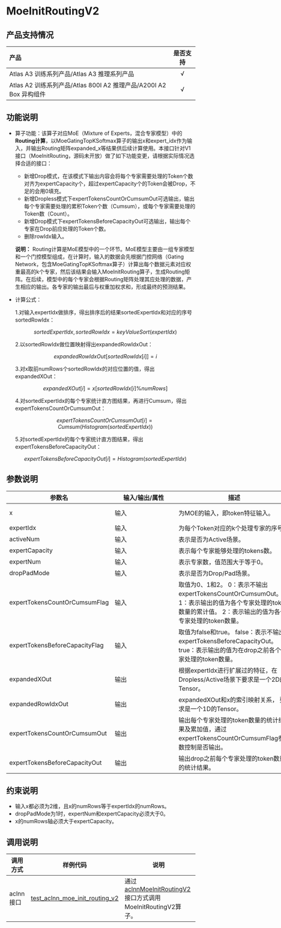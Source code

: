 # MoeInitRoutingV2

## 产品支持情况

|产品             |  是否支持  |
|:-------------------------|:----------:|
|  <term>Atlas A3 训练系列产品/Atlas A3 推理系列产品</term>   |     √    |
|  <term>Atlas A2 训练系列产品/Atlas 800I A2 推理产品/A200I A2 Box 异构组件</term>     |     √    |

## 功能说明

- 算子功能：该算子对应MoE（Mixture of Experts，混合专家模型）中的**Routing计算**，以MoeGatingTopKSoftmax算子的输出x和expert_idx作为输入，并输出Routing矩阵expanded_x等结果供后续计算使用。本接口针对V1接口（MoeInitRouting，源码未开放）做了如下功能变更，请根据实际情况选择合适的接口：

    - 新增Drop模式，在该模式下输出内容会将每个专家需要处理的Token个数对齐为expertCapacity个，超过expertCapacity个的Token会被Drop，不足的会用0填充。
    - 新增Dropless模式下expertTokensCountOrCumsumOut可选输出，输出每个专家需要处理的累积Token个数（Cumsum），或每个专家需要处理的Token数（Count）。
    - 新增Drop模式下expertTokensBeforeCapacityOut可选输出，输出每个专家在Drop前应处理的Token个数。
    - 删除rowIdx输入。

    **说明：**
    Routing计算是MoE模型中的一个环节。MoE模型主要由一组专家模型和一个门控模型组成，在计算时，输入的数据会先根据门控网络（Gating Network，包含MoeGatingTopKSoftmax算子）计算出每个数据元素对应权重最高的k个专家，然后该结果会输入MoeInitRouting算子，生成Routing矩阵。在后续，模型中的每个专家会根据Routing矩阵处理其应处理的数据，产生相应的输出。各专家的输出最后与权重加权求和，形成最终的预测结果。

- 计算公式：  

    1.对输入expertIdx做排序，得出排序后的结果sortedExpertIdx和对应的序号sortedRowIdx：
    
    $$
    sortedExpertIdx, sortedRowIdx=keyValueSort(expertIdx)
    $$

    2.以sortedRowIdx做位置映射得出expandedRowIdxOut：
    
    $$
    expandedRowIdxOut[sortedRowIdx[i]]=i
    $$
    
    3.对x取前numRows个sortedRowIdx的对应位置的值，得出expandedXOut：
    
    $$
    expandedXOut[i]=x[sortedRowIdx[i]\%numRows]
    $$
    
    4.对sortedExpertIdx的每个专家统计直方图结果，再进行Cumsum，得出expertTokensCountOrCumsumOut：
    
    $$
    expertTokensCountOrCumsumOut[i]=Cumsum(Histogram(sortedExpertIdx))
    $$
    
    5.对sortedExpertIdx的每个专家统计直方图结果，得出expertTokensBeforeCapacityOut：
    
    $$
    expertTokensBeforeCapacityOut[i]=Histogram(sortedExpertIdx)
    $$
## 参数说明

<table style="undefined;table-layout: fixed; width: 1576px"><colgroup>
  <col style="width: 170px">
  <col style="width: 170px">
  <col style="width: 312px">
  <col style="width: 213px">
  <col style="width: 100px">
  </colgroup>
  <thead>
    <tr>
      <th>参数名</th>
      <th>输入/输出/属性</th>
      <th>描述</th>
      <th>数据类型</th>
      <th>数据格式</th>
    </tr></thead>
  <tbody>
    <tr>
      <td>x</td>
      <td>输入</td>
      <td>为MOE的输入，即token特征输入。</td>
      <td>FLOAT16、BFLOAT16、FLOAT32</td>
      <td>ND</td>
    </tr>
    <tr>
      <td>expertIdx</td>
      <td>输入</td>
      <td>为每个Token对应的k个处理专家的序号。</td>
      <td>INT32</td>
      <td>ND</td>
    </tr>
    <tr>
      <td>activeNum</td>
      <td>输入</td>
      <td>表示是否为Active场景。</td>
      <td>INT64</td>
      <td>-</td>
    </tr>
    <tr>
      <td>expertCapacity</td>
      <td>输入</td>
      <td>表示每个专家能够处理的tokens数。</td>
      <td>INT64</td>
      <td>-</td>
    </tr>
    <tr>
      <td>expertNum</td>
      <td>输入</td>
      <td>表示专家数，值范围大于等于0。</td>
      <td>INT64</td>
      <td>-</td>
    </tr>
    <tr>
      <td>dropPadMode</td>
      <td>输入</td>
      <td>表示是否为Drop/Pad场景。</td>
      <td>INT64</td>
      <td>-</td>
    </tr>
    <tr>
      <td>expertTokensCountOrCumsumFlag</td>
      <td>输入</td>
      <td>取值为0、1和2。
        0：表示不输出expertTokensCountOrCumsumOut。
        1：表示输出的值为各个专家处理的token数量的累计值。
        2：表示输出的值为各个专家处理的token数量。</td>
      <td>INT64</td>
      <td>-</td>
    </tr>
    <tr>
      <td>expertTokensBeforeCapacityFlag</td>
      <td>输入</td>
      <td>取值为false和true。
        false：表示不输出expertTokensBeforeCapacityOut。
        true：表示输出的值为在drop之前各个专家处理的token数量。</td>
      <td>BOOL</td>
      <td>-</td>
    </tr>
    <tr>
      <td>expandedXOut</td>
      <td>输出</td>
      <td>根据expertIdx进行扩展过的特征，在Dropless/Active场景下要求是一个2D的Tensor。</td>
      <td>FLOAT16、BFLOAT16、FLOAT32</td>
      <td>ND</td>
    </tr>
    <tr>
      <td>expandedRowIdxOut</td>
      <td>输出</td>
      <td>expandedXOut和x的索引映射关系， 要求是一个1D的Tensor。</td>
      <td>INT32</td>
      <td>ND</td>
    </tr>
    <tr>
      <td>expertTokensCountOrCumsumOut</td>
      <td>输出</td>
      <td>输出每个专家处理的token数量的统计结果及累加值，通过expertTokensCountOrCumsumFlag参数控制是否输出。</td>
      <td>INT32</td>
      <td>ND</td>
    </tr>
    <tr>
      <td>expertTokensBeforeCapacityOut</td>
      <td>输出</td>
      <td>输出drop之前每个专家处理的token数量的统计结果。</td>
      <td>INT32</td>
      <td>ND</td>
    </tr>
  </tbody></table>

## 约束说明

-   输入x都必须为2维，且x的numRows等于expertIdx的numRows。
-   dropPadMode为1时，expertNum和expertCapacity必须大于0。
-   x的numRows轴必须大于expertCapacity。

## 调用说明

| 调用方式   | 样例代码           | 说明                                         |
| ---------------- | --------------------------- | --------------------------------------------------- |
| aclnn接口  | [test_aclnn_moe_init_routing_v2](examples/test_aclnn_moe_init_routing_v2.cpp) | 通过[aclnnMoeInitRoutingV2](docs/aclnnMoeInitRoutingV2.md)接口方式调用MoeInitRoutingV2算子。 |
